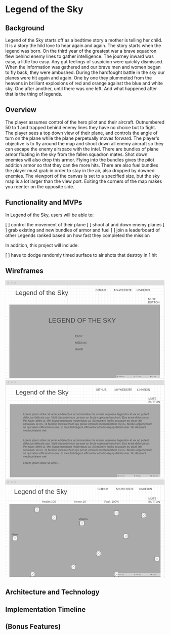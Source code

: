 # Legend of the Sky


## Background

Legend of the Sky starts off as a bedtime story a mother is telling her child. It is a story the hild love to hear again and again. The story starts when the legend was born. On the third year of the greatest war a brave squadron flew behind enemy lines to gather intelligence. The journey inward was easy, a little too easy. Any gut feelings of suspicion were quickly dismissed. When the information was gathered and our brave men and women began to fly back, they were ambushed. During the hardfought battle in the sky our planes were hit again and again. One by one they plummeted from the heavens in brilliant explosions of red and orange against the blue and white sky. One after another, until there was one left. And what happened after that is the thing of legends.

## Overview

The player assumes control of the hero pilot and their aircraft. Outnumbered 50 to 1 and trapped behind enemy lines they have no choice but to fight. The player sees a top down view of their plane, and controls the angle of turn on the plane while the plane perpetually moves forward. The player's objective is to fly around the map and shoot down all enemy aircraft so they can escape the enemy airspace with the intel. There are bundles of plane armor floating in the sky from the fallen squadron mates. Shot down enemies will also drop this armor. Flying into the bundles gives the pilot addition armor so that they can tke more hits. There are also fuel bundles the player must grab in order to stay in the air, also dropped by downed enemies. The viewport of the canvas is set to a specified size, but the sky map is a lot larger than the view port. Exiting the corners of the map makes you reenter on the opposite side. 

## Functionality and MVPs


In Legend of the Sky, users will be able to:

[ ] control the movement of their plane
[ ] shoot at and down enemy planes
[ ] grab existing and new bundles of armor and fuel
[ ] join a leaderboard of other Legends ranked based on how fast they completed the mission


In addition, this project will include:

[ ] have to dodge randomly timed surface to air shots that destroy in 1 hit


## Wireframes

![screen1](https://github.com/zarifrahat/LegendOfTheSky/blob/master/src/images/screen1.png?raw=true "Screen 1")
![screen2](https://github.com/zarifrahat/LegendOfTheSky/blob/master/src/images/screen2.png?raw=true "Screen 2")
![screen3](https://github.com/zarifrahat/LegendOfTheSky/blob/master/src/images/screen3.png?raw=true "Screen 3")

## Architecture and Technology


## Implementation Timeline

## (Bonus Features)

